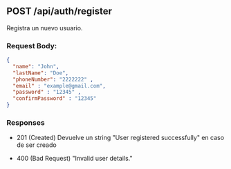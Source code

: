 ## POST /api/auth/register
Registra un nuevo usuario.

### Request Body:
```json
{
  "name": "John",
  "lastName": "Doe",
  "phoneNumber": "2222222" ,
  "email" : "example@gmail.com",
  "password" : "12345" ,
  "confirmPassword" : "12345"
}
```
### Responses
- 201 (Created)
  Devuelve un string "User registered successfully" en caso de ser creado

- 400 (Bad Request)
  "Invalid user details."